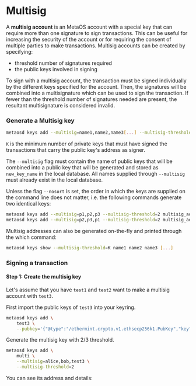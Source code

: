 # Multisig 

A **multisig account** is an MetaOS account with a special key that can require more than one signature to sign transactions. This can be useful for increasing the security of the account or for requiring the consent of multiple parties to make transactions. Multisig accounts can be created by specifying:

- threshold number of signatures required
- the public keys involved in signing

To sign with a multisig account, the transaction must be signed individually by the different keys specified for the account. Then, the signatures will be combined into a multisignature which can be used to sign the transaction. If fewer than the threshold number of signatures needed are present, the resultant multisignature is considered invalid.

### Generate a Multisig key
```bash
metaosd keys add --multisig=name1,name2,name3[...] --multisig-threshold=K new_key_name
```

`K` is the minimum number of private keys that must have signed the transactions that carry the public key's address as signer.

The `--multisig` flag must contain the name of public keys that will be combined into a public key that will be generated and stored as `new_key_name` in the local database. All names supplied through `--multisig` must already exist in the local database.

Unless the flag `--nosort` is set, the order in which the keys are supplied on the command line does not matter, i.e. the following commands generate two identical keys:

```bash
metaosd keys add --multisig=p1,p2,p3 --multisig-threshold=2 multisig_address
metaosd keys add --multisig=p2,p3,p1 --multisig-threshold=2 multisig_address
```

Multisig addresses can also be generated on-the-fly and printed through the which command:

```bash
metaosd keys show --multisig-threshold=K name1 name2 name3 [...]
```

### Signing a transaction

#### Step 1: Create the multisig key
Let's assume that you have `test1` and `test2` want to make a multisig account with `test3`.

First import the public keys of `test3` into your keyring.

```bash
metaosd keys add \
    test3 \
    --pubkey='{"@type":"/ethermint.crypto.v1.ethsecp256k1.PubKey","key":"Ak0uhJFaqWzxhYCQxoBi6zJaJUtlDJ9+RZeXKg76HouG"}'
```

Generate the multisig key with 2/3 threshold.

```bash
metaosd keys add \
    multi \
    --multisig=alice,bob,test3 \
    --multisig-threshold=2
```

You can see its address and details: